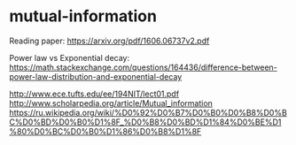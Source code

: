 # mutual-information

Reading paper: https://arxiv.org/pdf/1606.06737v2.pdf

Power law vs Exponential decay: https://math.stackexchange.com/questions/164436/difference-between-power-law-distribution-and-exponential-decay

http://www.ece.tufts.edu/ee/194NIT/lect01.pdf
http://www.scholarpedia.org/article/Mutual_information
https://ru.wikipedia.org/wiki/%D0%92%D0%B7%D0%B0%D0%B8%D0%BC%D0%BD%D0%B0%D1%8F_%D0%B8%D0%BD%D1%84%D0%BE%D1%80%D0%BC%D0%B0%D1%86%D0%B8%D1%8F


